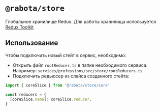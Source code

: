 # `@rabota/store`

Глобальное хранилище Redux. Для работы хранилища используется [Redux Toolkit](https://redux-toolkit.js.org/)

## Использование

Чтобы подключить новый стейт в сервис, необходимо:
- Открыть файл `rootReducer.ts` в папке необходимого сервиса. Например: `services/professions/src/store/rootReducers.ts`
- Подключить редьюсер из слайса созданного стейта:


``` ts
import { coreSlice } from '@rabota/store/core'

const reducers = {
  [coreSlice.name]: coreSlice.reducer,
}
```

